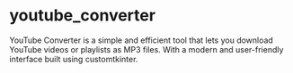 # youtube_converter
YouTube Converter is a simple and efficient tool that lets you download YouTube videos or playlists as MP3 files. With a modern and user-friendly interface built using customtkinter.
